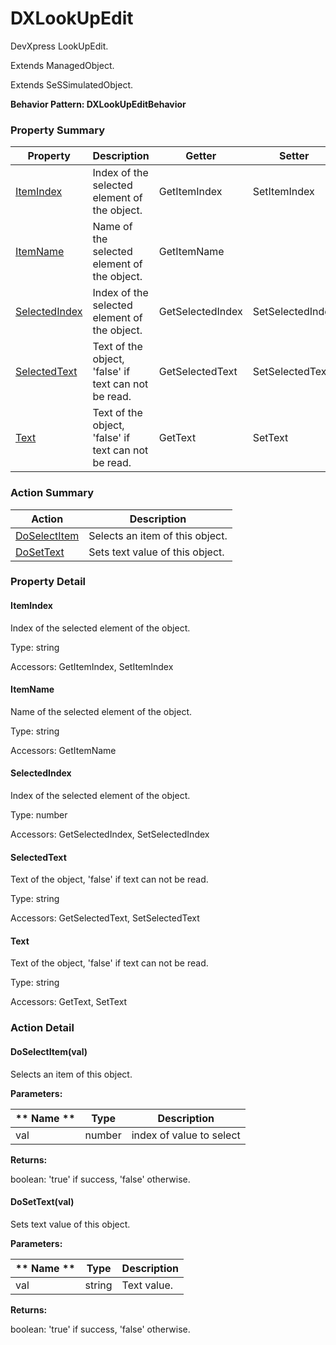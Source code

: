 # DXLookUpEdit

DevXpress LookUpEdit.
 
Extends ManagedObject.

Extends SeSSimulatedObject.





**Behavior Pattern: DXLookUpEditBehavior**


<!-- ============================== property summary ========================== -->

	

### Property Summary

| **Property** | **Description** | **Getter** | **Setter** |
| ------------ | --------------- | ---------- | ---------- |
| [ItemIndex](#ItemIndex) | Index of the selected element of the object. | GetItemIndex | SetItemIndex |
| [ItemName](#ItemName) | Name of the selected element of the object. | GetItemName |  |
| [SelectedIndex](#SelectedIndex) | Index of the selected element of the object. | GetSelectedIndex | SetSelectedIndex |
| [SelectedText](#SelectedText) | Text of the object, 'false' if text can not be read. | GetSelectedText | SetSelectedText |
| [Text](#Text) | Text of the object, 'false' if text can not be read. | GetText | SetText |



	
<!-- ============================== action summary ========================== -->



### Action Summary

|  **Action** | **Description** | 
| ----------- | --------------- |
|	[DoSelectItem](#DoSelectItem) | Selects an item of this object. |
|	[DoSetText](#DoSetText) | Sets text value of this object. |




<!-- ============================== property detail ========================== -->
	
### Property Detail
		
<a name="ItemIndex"></a>
#### ItemIndex


Index of the selected element of the object.

			
	
			
Type: string
			
			
Accessors: GetItemIndex, SetItemIndex
			
		
<a name="ItemName"></a>
#### ItemName


Name of the selected element of the object.

			
	
			
Type: string
			
			
Accessors: GetItemName
			
		
<a name="SelectedIndex"></a>
#### SelectedIndex


Index of the selected element of the object.

			
	
			
Type: number
			
			
Accessors: GetSelectedIndex, SetSelectedIndex
			
		
<a name="SelectedText"></a>
#### SelectedText


Text of the object, 'false' if text can not be read.

			
	
			
Type: string
			
			
Accessors: GetSelectedText, SetSelectedText
			
		
<a name="Text"></a>
#### Text


Text of the object, 'false' if text can not be read.

			
	
			
Type: string
			
			
Accessors: GetText, SetText
			
		
	
	
<!-- ============================== action detail ========================== -->
	
### Action Detail
		
<a name="DoSelectItem"></a>    
#### DoSelectItem(val)

Selects an item of this object.


**Parameters:**

|	** Name ** | **Type** | **Description** |
| ---------- | -------- | --------------- |
| val | number |	index of value to select |




**Returns:**

boolean: 'true' if success, 'false' otherwise.




<a name="DoSetText"></a>    
#### DoSetText(val)

Sets text value of this object.


**Parameters:**

|	** Name ** | **Type** | **Description** |
| ---------- | -------- | --------------- |
| val | string |	Text value. |




**Returns:**

boolean: 'true' if success, 'false' otherwise.




	

